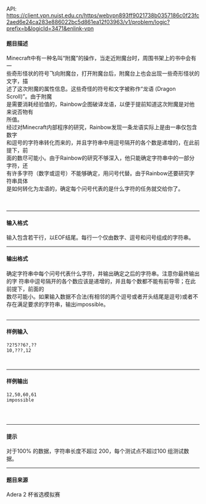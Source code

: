 API: https://client.vpn.nuist.edu.cn/https/webvpn893ff9021738b0357186c0f23fc2aed6e24ca283e886022bc5d861ea12f03963/v1/problem/logic?prefix=b&logicId=3471&enlink-vpn

#### 题目描述

Minecraft中有一种名叫“附魔”的操作，当走近附魔台时，周围书架上的书中会有一  
些奇形怪状的符号飞向附魔台，打开附魔台后，附魔台上也会出现一些奇形怪状的文字，描  
述了这次附魔的属性信息。这些奇怪的符号和文字被称作“龙语 (Dragon Scroll)”。由于附魔  
是需要消耗经验值的，Rainbow企图破译龙语，以便于提前知道这次附魔是对他来说否物有  
所值。  
经过对Minecraft内部程序的研究，Rainbow发现一条龙语实际上是由一串仅包含数字  
和逗号的字符串转化而来的，并且字符串中用逗号隔开的各个数是递增的，在此前提下，前  
面的数尽可能小。由于Rainbow的研究不够深入，他只能确定字符串中的一部分字符，还  
有许多字符（数字或逗号）不能够确定，用问号代替。由于Rainbow还要研究字符串具体  
是如何转化为龙语的，确定每个问号代表的是什么字符的任务就交给你了。    
   
   

---

#### 输入格式

输入包含若干行，以EOF结尾。每行一个仅由数字、逗号和问号组成的字符串。    

---

#### 输出格式

确定字符串中每个问号代表什么字符，并输出确定之后的字符串。注意你最终输出的字 符串中逗号隔开的各个数应该是递增的，并且每个数都不能有前导零；在此前提下，前面的  
数尽可能小。如果输入数据不合法(有相邻的两个逗号或者开头结尾是逗号)或者不存在满足要求的字符串，输出impossible。   
   

---

#### 样例输入
```
?2?5??6?,?? 
10,???,12 
 
 

```

---

#### 样例输出
```
12,50,60,61 
impossible 
 
 


```

---

#### 提示

对于100% 的数据，字符串长度不超过 200，每个测试点不超过100 组测试数据。  

---

#### 题目来源

Adera 2 杯省选模拟赛